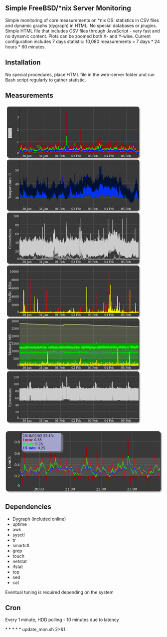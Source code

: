 ## Simple FreeBSD/*nix Server Monitoring
Simple monitoring of core measurements on *nix OS: statistics in CSV files and dynamic graphs (dygraph) in HTML. 
No special databases or plugins. Simple HTML file that includes CSV files through JavaScript - very fast and no dynamic content. Plots can be zoomed both X- and Y-wise.
Current configuration includes 7 days statistic: 10,080 measurements = 7 days * 24 hours * 60 minutes.

## Installation
No special procedures, place HTML file in the web-server folder and run Bash script regularly to gather statistic.

## Measurements

![Screenshot](screenshots/screenshot1.png)

![Screenshot](screenshots/screenshot2.png)

## Dependencies
- Dygraph (included online)
- uptime
- awk
- sysctl
- tr
- smartctl
- grep
- touch
- netstat
- ifstat
- top
- sed
- cat

Eventual tuning is required depending on the system

## Cron
Every 1 minute, HDD polling - 10 minutes due to latency

\* \* \* \* \* update_mon.sh   2>&1
